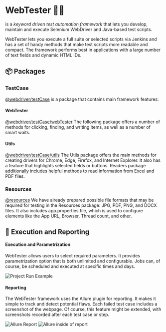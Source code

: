 # WebTester  :man_technologist:
is a *keyword driven test automation framework* that lets you develop, maintain and execute Selenium WebDriver and Java-based test scripts. 

WebTester lets you execute a full suite or selected scripts via Jenkins and has a set of handy methods that make test scripts more readable and compact.
The framework performs best in applications with a large number of text fields and dynamic HTML IDs.

## :package: Packages


### TestCase
[@webdriver/testCase](https://github.com/asserte/WebTester/tree/main/src/main/java/lt/insoft/webdriver/testCase)
is a package that contains main framework features:

#### WebTester
[@webdriver/testCase/webTester](https://github.com/asserte/WebTester/tree/main/src/main/java/lt/insoft/webdriver/testCase/webTester)
The following package offers a number of methods for clicking, finding, and writing items, as well as a number of smart waits.

#### Utils
[@webdriver/testCase/utils](https://github.com/asserte/WebTester/tree/main/src/main/java/lt/insoft/webdriver/testCase/utils)
The Utils package offers the main methods for creating drivers for Chrome, Edge, Firefox, and Internet Explorer. It also has a feature that highlights selected fields or buttons. Readers package additionally includes helpful methods to read information from Excel and PDF files.  

### Resources
[@resources](https://github.com/asserte/WebTester/tree/main/src/main/resources)
We have already prepared possible file formats that may be required for testing in the Resources package: JPG, PDF, PNG, and DOCX files. It also includes app.properties file, which is used to configure elements like the App URL, Browser, Thread count, and other.


## :bookmark_tabs: Execution and Reporting

#### Execution and Parametrization
WebTester allows users to select required parameters. It provides parametrization option that is both unlimited and configurable.
Jobs can, of course, be scheduled and executed at specific times and days.

![Project Run Example](https://user-images.githubusercontent.com/54704578/168271119-04633ad7-9722-4195-aeee-07701fd1a5d6.png)

#### Reporting
The WebTester framework uses the Allure plugin for reporting. It makes it simple to track and detect potential flaws. Each failed test case includes a screenshot of the webpage. Of course, this feature might be extended, with screenshots recorded after each test case or step.

![Allure Report](https://user-images.githubusercontent.com/54704578/168273806-ee694fca-68e7-4301-b1d6-33019f0efac3.png)
![Allure inside of report](https://user-images.githubusercontent.com/54704578/168273823-e3948807-18b2-43c1-8eee-e0b04aa0e065.png)

